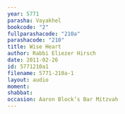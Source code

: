 ```yaml
---
year: 5771
parasha: Vayakhel
bookcode: "2"
fullparashacode: "210a"
parashacode: "210"
title: Wise Heart
author: Rabbi Eliezer Hirsch
date: 2011-02-26
id: 5771210a1
filename: 5771-210a-1
layout: audio
moment: 
shabbat: 
occasion: Aaron Block’s Bar Mitzvah
---
```

